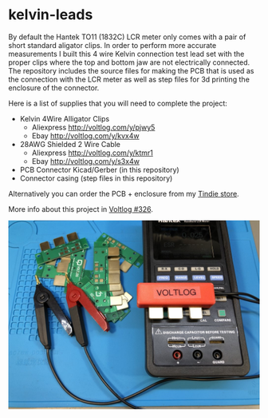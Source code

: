 # kelvin-leads
By default the Hantek TO11 (1832C) LCR meter only comes with a pair of short standard aligator clips. In order to perform more accurate measurements I built this 4 wire Kelvin connection test lead set with the proper clips where the top and bottom jaw are not electrically connected. The repository includes the source files for making the PCB that is used as the connection with the LCR meter as well as step files for 3d printing the enclosure of the connector.

Here is a list of supplies that you will need to complete the project:
* Kelvin 4Wire Alligator Clips
  * Aliexpress http://voltlog.com/y/pjwy5
  * Ebay http://voltlog.com/y/kvx4w
* 28AWG Shielded 2 Wire Cable
  * Aliexpress http://voltlog.com/y/ktmr1
  * Ebay http://voltlog.com/y/s3x4w
* PCB Connector Kicad/Gerber (in this repository)
* Connector casing (step files in this repository)

Alternatively you can order the PCB + enclosure from my [Tindie store](https://www.tindie.com/products/voltlog/lcr-meter-kelvin-test-lead-adapter-pcb/).

More info about this project in [Voltlog #326](https://youtu.be/MpJgCks37lE).

![Image of the finished test leads](final-build.JPG)

